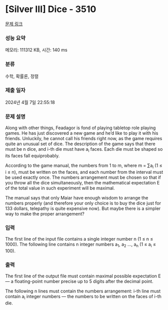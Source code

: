 # [Silver III] Dice - 3510 

[문제 링크](https://www.acmicpc.net/problem/3510) 

### 성능 요약

메모리: 111312 KB, 시간: 140 ms

### 분류

수학, 확률론, 정렬

### 제출 일자

2024년 4월 7일 22:55:18

### 문제 설명

<p>Along with other things, Feadagor is fond of playing tabletop role playing games. He has just discovered a new game and he’d like to play it with his friends. Unluckily, he cannot call his friends right now, as the game requires quite an unusual set of dice. The description of the game says that there must be n dice, and i-th die must have a<sub>i</sub> faces. Each die must be shaped so its faces fall equiprobably.</p>

<p>According to the game manual, the numbers from 1 to m, where m = ∑a<sub>i</sub> (1 ≤ i ≤ n), must be written on the faces, and each number from the interval must be used exactly once. The numbers arrangement must be chosen so that if you throw all the dice simultaneously, then the mathematical expectation E of the total value in such experiment will be maximal.</p>

<p>The manual says that only Maiar have enough wisdom to arrange the numbers properly (and therefore your only choice is to buy the dice just for 133 dollars, telepathy is quite expensive now). But maybe there is a simpler way to make the proper arrangement?</p>

### 입력 

 <p>The first line of the input file contains a single integer number n (1 ≤ n ≤ 1000). The following line contains n integer numbers a<sub>1</sub>, a<sub>2</sub> ..., a<sub>n</sub> (1 ≤ a<sub>i</sub> ≤ 100).</p>

### 출력 

 <p>The first line of the output file must contain maximal possible expectation E — a floating-point number precise up to 5 digits after the decimal point.</p>

<p>The following n lines must contain the numbers arrangement: i-th line must contain a<sub>i</sub> integer numbers — the numbers to be written on the faces of i-th die.</p>

